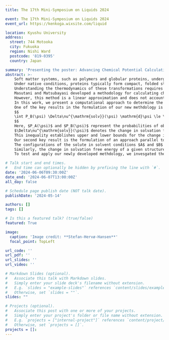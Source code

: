 ```yaml
---
title: The 17th Mini-Symposium on Liquids 2024

event: The 17th Mini-Symposium on Liquids 2024
event_url: https://kenkoga.wixsite.com/liquid 

location: Kyushu University
address:
  street: 744 Motooka
  city: Fukuoka
  region: Nishi Ward
  postcode: '819-0395'
  country: Japan

summary: 'Presenting the poster: Advancing Chemical Potential Calculations of Large Polymers: *Introducing the Effect of Conformational Change*'
abstract: >-
    Soft matter systems, such as polymers and globular proteins, undergo structural alterations when subjected to thermal, mechanical, or chemical stress.
    Under native conditions, proteins typically form compact, folded structures, but these can unfold and extend under stress.
    Understanding the thermodynamics of these transformations requires knowledge of the excess chemical potential, $\Delta \mu^{\mathrm{ex}}$.
    Masutani and Matsubayasi developed a methodology for calculating changes in the excess chemical potential due to alterations in the liquid composition of various molecular states.
    However, this method is a linear approximation and does not account for structural transitions induced by changes in solvent composition, which appears as higher-order terms and can be important when the solvent composition is changed much.
    In this work, we present a computational approach to determine the change in the excess chemical potential of a flexible solute molecule when the composition of a mixed-solvent system varies isothermally.
    One of the key results in the formulation of our new methdology is the derivation of the following exact inequality:
    $$
    \int P_B(\psi) \Delta\nu^{\mathrm{solv}}(\psi) \mathrm{d}\psi \le \Delta \mu^{\mathrm{ex}} \le \int P_A(\psi)\Delta \nu^{\mathrm{solv}}(\psi) \mathrm{d}\psi
    $$
    Here, $P_A(\psi)$ and $P_B(\psi)$ represent the probabilities of observing configuration $\psi$ of the solute in solvent conditions $A$ and $B$, respectively.
    $\Delta\nu^{\mathrm{solv}}(\psi)$ denotes the change in solvation free energy of the solute in a given configuration $\psi$ from solvent condition $A$ to $B$.
    This inequality establishes upper and lower bounds for the change in solvation free energy, depending on the solvent conditions under which the structural ensemble was generated.
    Our second key result is the formulation of an approach parallel to the Bennett Acceptance Ratio (BAR) method to obtain $\Delta \mu^{\mathrm{ex}}$ from the statistics of $\Delta \nu^{\mathrm{solv}}(\psi)$.
    The configurations of the solute in solvent conditions $A$ and $B$ can be prepared using any method that generates Boltzmann-distributed samples, with our choice being molecular dynamics (MD) simulations.
    Similarly, the change in solvation free energy of a given structure ($\Delta\nu^{\mathrm{solv}}(\psi)$) can be obtained using methods such as RISM-type integral-equation theories, implicit-solvent models, or the method of energy representation, the latter being utilized in this work.
    To test and apply our newly developed methdology, we invesgated the change in solvation of a PEG-36-mer in neat water, urea, and NaCl solutions.

# Talk start and end times.
#   End time can optionally be hidden by prefixing the line with `#`.
date: '2024-06-06T09:30:00Z'
date_end: '2024-06-07T13:00:00Z'
all_day: false

# Schedule page publish date (NOT talk date).
publishDate: '2024-05-14'

authors: []
tags: []

# Is this a featured talk? (true/false)
featured: True

image:
  caption: 'Image credit: **Stefan-Hervø-Hansen**'
  focal_point: TopLeft

url_code: ''
url_pdf: ''
url_slides: ''
url_video: ''

# Markdown Slides (optional).
#   Associate this talk with Markdown slides.
#   Simply enter your slide deck's filename without extension.
#   E.g. `slides = "example-slides"` references `content/slides/example-slides.md`.
#   Otherwise, set `slides = ""`.
slides: ""

# Projects (optional).
#   Associate this post with one or more of your projects.
#   Simply enter your project's folder or file name without extension.
#   E.g. `projects = ["internal-project"]` references `content/project/deep-learning/index.md`.
#   Otherwise, set `projects = []`.
projects = []:
---
```


